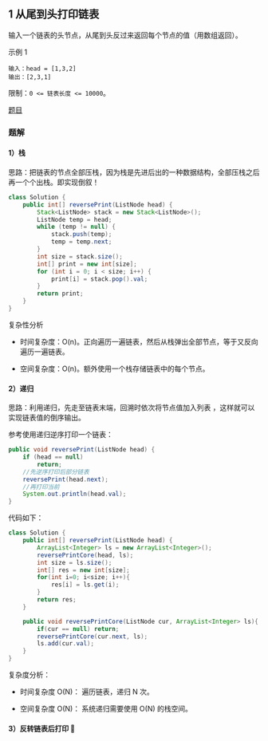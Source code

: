 ## 1 从尾到头打印链表  

输入一个链表的头节点，从尾到头反过来返回每个节点的值（用数组返回）。

示例 1

```
输入：head = [1,3,2]
输出：[2,3,1]
```

限制：`0 <= 链表长度 <= 10000`。

[题目](https://leetcode-cn.com/problems/cong-wei-dao-tou-da-yin-lian-biao-lcof/)

### 题解

#### 1）栈

思路：把链表的节点全部压栈，因为栈是先进后出的一种数据结构，全部压栈之后再一个个出栈。即实现倒叙！

```java
class Solution {
    public int[] reversePrint(ListNode head) {
        Stack<ListNode> stack = new Stack<ListNode>();
        ListNode temp = head;
        while (temp != null) {
            stack.push(temp);
            temp = temp.next;
        }
        int size = stack.size();
        int[] print = new int[size];
        for (int i = 0; i < size; i++) {
            print[i] = stack.pop().val;
        }
        return print;
    }
}
```

复杂性分析

* 时间复杂度：O(n)。正向遍历一遍链表，然后从栈弹出全部节点，等于又反向遍历一遍链表。

* 空间复杂度：O(n)。额外使用一个栈存储链表中的每个节点。


#### 2）递归

思路：利用递归，先走至链表末端，回溯时依次将节点值加入列表 ，这样就可以实现链表值的倒序输出。

参考使用递归逆序打印一个链表：

```java
public void reversePrint(ListNode head) {
    if (head == null)
        return;
    //先逆序打印后部分链表    
    reversePrint(head.next);
    //再打印当前
    System.out.println(head.val);
}
```

代码如下：

```java
class Solution {
    public int[] reversePrint(ListNode head) {
        ArrayList<Integer> ls = new ArrayList<Integer>();
        reversePrintCore(head, ls);
        int size = ls.size();
        int[] res = new int[size];
        for(int i=0; i<size; i++){
            res[i] = ls.get(i);
        }
        return res;
    }

    public void reversePrintCore(ListNode cur, ArrayList<Integer> ls){
        if(cur == null) return;
        reversePrintCore(cur.next, ls);
        ls.add(cur.val);
    }
}
```

复杂度分析：

* 时间复杂度 O(N)： 遍历链表，递归 N 次。

* 空间复杂度 O(N)： 系统递归需要使用 O(N) 的栈空间。



#### 3）反转链表后打印 🍒












